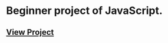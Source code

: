 # Beginner project of JavaScript.

## [View Project](https://100daysofcode-bmicalculator.vercel.app/)
